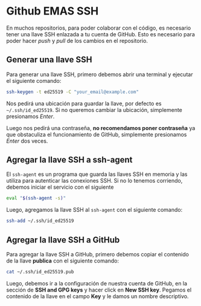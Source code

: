 # Github EMAS SSH

En muchos repositorios, para poder colaborar con el código, es necesario tener una llave SSH enlazada a tu cuenta de GitHub. Esto es necesario para poder hacer _push_ y _pull_ de los cambios en el repositorio.

## Generar una llave SSH

Para generar una llave SSH, primero debemos abrir una terminal y ejecutar el siguiente comando:

```bash
ssh-keygen -t ed25519 -C "your_email@example.com"
```

Nos pedirá una ubicación para guardar la llave, por defecto es `~/.ssh/id_ed25519`. Si no queremos cambiar la ubicación, simplemente presionamos _Enter_.

Luego nos pedirá una contraseña, __no recomendamos poner contraseña__ ya que obstaculiza el funcionamiento de GitHub, simplemente presionamos _Enter_ dos veces.

## Agregar la llave SSH a ssh-agent

El `ssh-agent` es un programa que guarda las llaves SSH en memoria y las utiliza para autenticar las conexiones SSH. Si no lo tenemos corriendo, debemos iniciar el servicio con el siguiente

```bash
eval "$(ssh-agent -s)"
```

Luego, agregamos la llave SSH al `ssh-agent` con el siguiente comando:

```bash
ssh-add ~/.ssh/id_ed25519
```

## Agregar la llave SSH a GitHub

Para agregar la llave SSH a GitHub, primero debemos copiar el contenido de la llave __publica__ con el siguiente comando:

```bash
cat ~/.ssh/id_ed25519.pub
```

Luego, debemos ir a la configuración de nuestra cuenta de GitHub, en la sección de __SSH and GPG keys__ y hacer click en __New SSH key__. Pegamos el contenido de la llave en el campo __Key__ y le damos un nombre descriptivo.